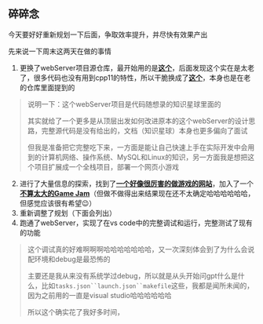 ## 碎碎念
今天要好好重新规划一下后面，争取效率提升，并尽快有效果产出

先来说一下周末这两天在做的事情

1. 更换了webServer项目源仓库，最开始用的是[**这个**](https://github.com/qinguoyi/TinyWebServer)，后面发现这个实在是太老了，很多代码也没有用到cpp11的特性，所以干脆换成了[**这个**](https://github.com/markparticle/WebServer)，本身也是在老的仓库里面提到的
>说明一下：这个webServer项目是代码随想录的知识星球里面的
>
>其实就给了一个更多是从顶层出发如何改进原本的这个webServer的设计思路，完整源代码是没有给出的，文档（知识星球）本身也更多偏向了面试
>
>但我是准备把它完整吃下来，一方面是能让自己快速上手在实际开发中会用到的计算机网络、操作系统、MySQL和Linux的知识，另一方面我是想把这个项目扩展成一个全栈项目，部署一个网页小游戏
2. 进行了大量信息的探索，找到了[**一个好像很厉害的做游戏的网站**](https://itch.io/)，加入了一个[**不算太大的Game Jam**](https://itch.io/jam/littlejs-game-jam)（但做不做得出来结果现在还不太确定哈哈哈哈哈哈，但感觉应该很有希望😉）
3. 重新调整了规划（下面会列出）
4. 跑通了webServer，实现了在vs code中的完整调试和运行，完整测试了现有的功能
>这个调试真的好难啊啊啊哈哈哈哈哈哈哈，又一次深刻体会到了为什么会说配环境和debug是最恐怖的
>
>主要还是我从来没有系统学过debug，所以就是从头开始问gpt什么是什么，比如`tasks.json``launch.json``makefile`这些，我都是闻所未闻的，因为之前用的一直是visual studio哈哈哈哈哈哈
>
>所以这个确实花了我好多时间，

